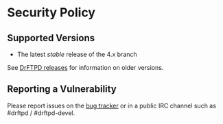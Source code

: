 # Security Policy

## Supported Versions
* The latest *stable* release of the 4.x branch

See [DrFTPD releases](https://github.com/drftpd-ng/drftpd/releases) for information on older versions.

## Reporting a Vulnerability

Please report issues on the [bug tracker](https://github.com/drftpd-ng/drftpd/issues) or in a public IRC channel such as #drftpd / #drftpd-devel.

